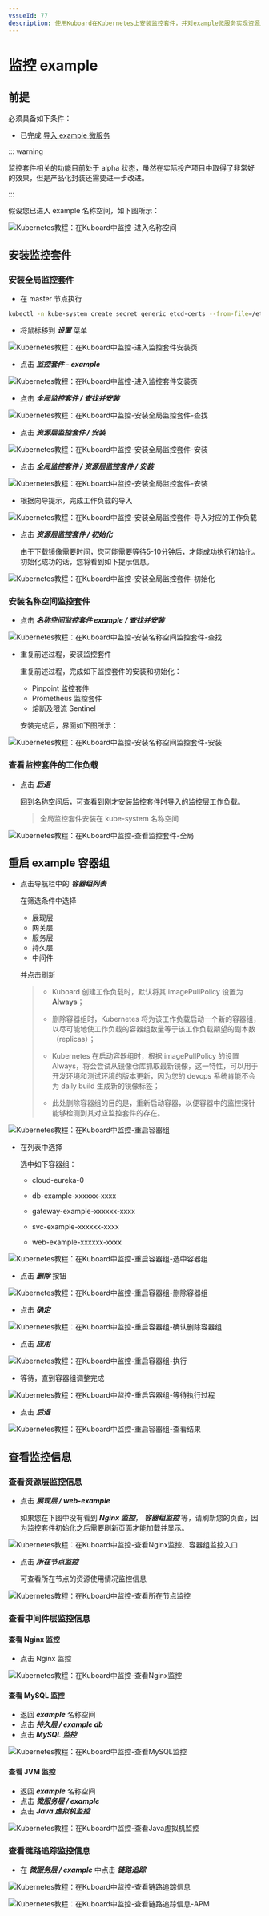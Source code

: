 ```yaml
---
vssueId: 77
description: 使用Kuboard在Kubernetes上安装监控套件，并对example微服务实现资源层监控、中间件层监控、链路追踪和APM监控
---
```


# 监控 example <Badge text="alpha" type="warn"/>

## 前提

必须具备如下条件：

* 已完成 [导入 example 微服务](/guide/example/import.html)

::: warning

监控套件相关的功能目前处于 alpha 状态，虽然在实际投产项目中取得了非常好的效果，但是产品化封装还需要进一步改进。

:::

假设您已进入 example 名称空间，如下图所示：

![Kubernetes教程：在Kuboard中监控-进入名称空间](./import.assets/image-20190723121433809.png)



## 安装监控套件

### 安装全局监控套件

* 在 master 节点执行

```bash
kubectl -n kube-system create secret generic etcd-certs --from-file=/etc/kubernetes/pki/etcd/server.crt --from-file=/etc/kubernetes/pki/etcd/server.key
```

* 将鼠标移到 ***设置*** 菜单

![Kubernetes教程：在Kuboard中监控-进入监控套件安装页](./monitor.assets/image-20190723150525017.png)



* 点击 ***监控套件 - example***

![Kubernetes教程：在Kuboard中监控-进入监控套件安装页](./monitor.assets/image-20190723150616633.png)

* 点击 ***全局监控套件 / 查找并安装***

![Kubernetes教程：在Kuboard中监控-安装全局监控套件-查找](./monitor.assets/image-20190723150853277.png)

* 点击 ***资源层监控套件 / 安装***

![Kubernetes教程：在Kuboard中监控-安装全局监控套件-安装](./monitor.assets/image-20190723151045112.png)

* 点击 ***全局监控套件 / 资源层监控套件 / 安装***

![Kubernetes教程：在Kuboard中监控-安装全局监控套件-安装](./monitor.assets/image-20190723151103353.png)

* 根据向导提示，完成工作负载的导入

![Kubernetes教程：在Kuboard中监控-安装全局监控套件-导入对应的工作负载](./monitor.assets/image-20190723151339137.png)

* 点击 ***资源层监控套件 / 初始化***

  由于下载镜像需要时间，您可能需要等待5-10分钟后，才能成功执行初始化。初始化成功的话，您将看到如下提示信息。

![Kubernetes教程：在Kuboard中监控-安装全局监控套件-初始化](./monitor.assets/image-20190723151357262.png)

### 安装名称空间监控套件

* 点击 ***名称空间监控套件 example / 查找并安装***

![Kubernetes教程：在Kuboard中监控-安装名称空间监控套件-查找](./monitor.assets/image-20190723151422460.png)

* 重复前述过程，安装监控套件

  重复前述过程，完成如下监控套件的安装和初始化：

  * Pinpoint 监控套件
  * Prometheus 监控套件
  * 熔断及限流 Sentinel

  安装完成后，界面如下图所示：

![Kubernetes教程：在Kuboard中监控-安装名称空间监控套件-安装](./monitor.assets/image-20190723151711230.png)

### 查看监控套件的工作负载

* 点击 ***后退***

  回到名称空间后，可查看到刚才安装监控套件时导入的监控层工作负载。

  > 全局监控套件安装在 kube-system 名称空间

![Kubernetes教程：在Kuboard中监控-查看监控套件-全局](./monitor.assets/image-20190723151804727.png)

## 重启 example 容器组

* 点击导航栏中的 ***容器组列表***

  在筛选条件中选择

  * 展现层
  * 网关层
  * 服务层
  * 持久层
  * 中间件

  并点击刷新
  
  > * Kuboard 创建工作负载时，默认将其 imagePullPolicy 设置为 **Always**；
  >
  > * 删除容器组时，Kubernetes 将为该工作负载启动一个新的容器组，以尽可能地使工作负载的容器组数量等于该工作负载期望的副本数（replicas）；
  > * Kubernetes 在启动容器组时，根据 imagePullPolicy 的设置 Always，将会尝试从镜像仓库抓取最新镜像，这一特性，可以用于开发环境和测试环境的版本更新，因为您的 devops 系统肯能不会为 daily build 生成新的镜像标签；
  > * 此处删除容器组的目的是，重新启动容器，以便容器中的监控探针能够检测到其对应监控套件的存在。

![Kubernetes教程：在Kuboard中监控-重启容器组](./monitor.assets/image-20190723151845303.png)

* 在列表中选择

  选中如下容器组：

  * cloud-eureka-0

  * db-example-xxxxxx-xxxx

  * gateway-example-xxxxxx-xxxx

  * svc-example-xxxxxx-xxxx

  * web-example-xxxxxx-xxxx

![Kubernetes教程：在Kuboard中监控-重启容器组-选中容器组](./monitor.assets/image-20190723151902003.png)

* 点击 ***删除*** 按钮

![Kubernetes教程：在Kuboard中监控-重启容器组-删除容器组](./monitor.assets/image-20190723151914994.png)



* 点击 ***确定***

![Kubernetes教程：在Kuboard中监控-重启容器组-确认删除容器组](./monitor.assets/image-20190723151932871.png)



* 点击 ***应用***

![Kubernetes教程：在Kuboard中监控-重启容器组-执行](./monitor.assets/image-20190723151951910.png)

* 等待，直到容器组调整完成

![Kubernetes教程：在Kuboard中监控-重启容器组-等待执行过程](./monitor.assets/image-20190723152020605.png)

* 点击 ***后退***

![Kubernetes教程：在Kuboard中监控-重启容器组-查看结果](./monitor.assets/image-20190723152040219.png)

## 查看监控信息

### 查看资源层监控信息

* 点击 ***展现层 / web-example***

  如果您在下图中没有看到 ***Nginx 监控***， ***容器组监控*** 等，请刷新您的页面，因为监控套件初始化之后需要刷新页面才能加载并显示。

![Kubernetes教程：在Kuboard中监控-查看Nginx监控、容器组监控入口](./monitor.assets/image-20190723152124196.png)

* 点击 ***所在节点监控***

  可查看所在节点的资源使用情况监控信息

![Kubernetes教程：在Kuboard中监控-查看所在节点监控](./monitor.assets/image-20190718104156232.png)





### 查看中间件层监控信息

#### 查看 Nginx 监控

* 点击 Nginx 监控

![Kubernetes教程：在Kuboard中监控-查看Nginx监控](./monitor.assets/image-20190718104729472.png)



#### 查看 MySQL 监控

* 返回 ***example*** 名称空间
* 点击 ***持久层 / example db***
* 点击 ***MySQL 监控***

![Kubernetes教程：在Kuboard中监控-查看MySQL监控](./monitor.assets/image-20190718105420599.png)



#### 查看 JVM 监控

* 返回 ***example*** 名称空间
* 点击 ***微服务层 / example***
* 点击 ***Java 虚拟机监控***

![Kubernetes教程：在Kuboard中监控-查看Java虚拟机监控](./monitor.assets/image-20190718105641651.png)



### 查看链路追踪监控信息

* 在 ***微服务层 / example*** 中点击 ***链路追踪***

![Kubernetes教程：在Kuboard中监控-查看链路追踪信息](./monitor.assets/image-20190718120957255.png)





![Kubernetes教程：在Kuboard中监控-查看链路追踪信息-APM](./monitor.assets/image-20190718121133160.png)
